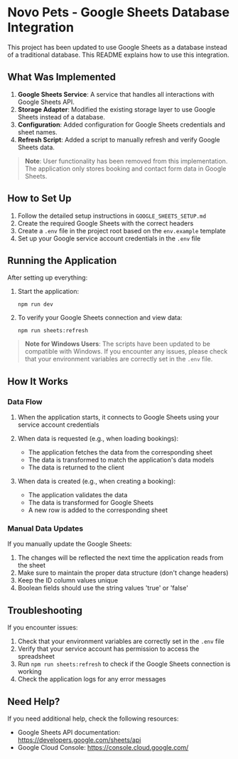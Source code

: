 # Novo Pets - Google Sheets Database Integration

This project has been updated to use Google Sheets as a database instead of a traditional database. This README explains how to use this integration.

## What Was Implemented

1. **Google Sheets Service**: A service that handles all interactions with Google Sheets API.
2. **Storage Adapter**: Modified the existing storage layer to use Google Sheets instead of a database.
3. **Configuration**: Added configuration for Google Sheets credentials and sheet names.
4. **Refresh Script**: Added a script to manually refresh and verify Google Sheets data.

> **Note**: User functionality has been removed from this implementation. The application only stores booking and contact form data in Google Sheets.

## How to Set Up

1. Follow the detailed setup instructions in `GOOGLE_SHEETS_SETUP.md`
2. Create the required Google Sheets with the correct headers
3. Create a `.env` file in the project root based on the `env.example` template
4. Set up your Google service account credentials in the `.env` file

## Running the Application

After setting up everything:

1. Start the application:
   ```
   npm run dev
   ```

2. To verify your Google Sheets connection and view data:
   ```
   npm run sheets:refresh
   ```

> **Note for Windows Users**: The scripts have been updated to be compatible with Windows. If you encounter any issues, please check that your environment variables are correctly set in the `.env` file.

## How It Works

### Data Flow

1. When the application starts, it connects to Google Sheets using your service account credentials
2. When data is requested (e.g., when loading bookings):
   - The application fetches the data from the corresponding sheet
   - The data is transformed to match the application's data models
   - The data is returned to the client

3. When data is created (e.g., when creating a booking):
   - The application validates the data
   - The data is transformed for Google Sheets
   - A new row is added to the corresponding sheet

### Manual Data Updates

If you manually update the Google Sheets:
1. The changes will be reflected the next time the application reads from the sheet
2. Make sure to maintain the proper data structure (don't change headers)
3. Keep the ID column values unique
4. Boolean fields should use the string values 'true' or 'false'

## Troubleshooting

If you encounter issues:

1. Check that your environment variables are correctly set in the `.env` file
2. Verify that your service account has permission to access the spreadsheet
3. Run `npm run sheets:refresh` to check if the Google Sheets connection is working
4. Check the application logs for any error messages

## Need Help?

If you need additional help, check the following resources:
- Google Sheets API documentation: https://developers.google.com/sheets/api
- Google Cloud Console: https://console.cloud.google.com/ 